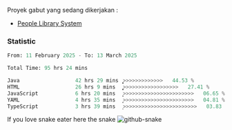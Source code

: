 Proyek gabut yang sedang dikerjakan :
  - [People Library System](https://github.com/putra4648/people-library-system)
<!--  - [Budget Explorer System](https://gitlab.com/gabut1015701/budget-explorer) -->

### Statistic
<!--START_SECTION:waka-->

```python
From: 11 February 2025 - To: 13 March 2025

Total Time: 95 hrs 24 mins

Java                  42 hrs 29 mins  ͎͎͎͎͎͎͎͎͎͎͎͙>>>>>>>>>>>>>   44.53 %
HTML                  26 hrs 9 mins   ͎͎͎͎͎͎̞>>>>>>>>>>>>>>>>>>   27.41 %
JavaScript            6 hrs 20 mins   ͎̝>>>>>>>>>>>>>>>>>>>>>>>   06.65 %
YAML                  4 hrs 35 mins   ͎͕>>>>>>>>>>>>>>>>>>>>>>>   04.81 %
TypeScript            3 hrs 39 mins   ͎>>>>>>>>>>>>>>>>>>>>>>>>   03.83 %
```

<!--END_SECTION:waka-->

If you love snake eater here the snake 
<picture>
  <source media="(prefers-color-scheme: dark)" srcset="https://github.com/pradana4648/pradana4648/blob/c0566a83ca6ea5f2e46bab00e717c4c82b4b5c4c/github-contribution-grid-snake-dark.svg" />
  <source media="(prefers-color-scheme: light)" srcset="https://github.com/pradana4648/pradana4648/blob/c0566a83ca6ea5f2e46bab00e717c4c82b4b5c4c/github-contribution-grid-snake.svg" />
  <img alt="github-snake" src="https://github.com/pradana4648/pradana4648/blob/c0566a83ca6ea5f2e46bab00e717c4c82b4b5c4c/github-contribution-grid-snake.svg" />
</picture>
